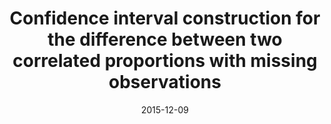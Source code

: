 ---
title: "Confidence interval construction for the difference between two correlated proportions with missing observations"
collection: publications
permalink: /publication/2016TangandLi
date: 2015-12-09
venue: 'Journal of Biopharmaceutical Statistics'
excerpt: 'Niansheng Tang, Hui-Qiong Li, Man-Lai Tang and <b>Jie Li</b><sup>*</sup> (2015). Confidence interval construction for the difference between two correlated proportions with missing observations. <i>Journal of Biopharmaceutical Statistics </i>,26:2, 323-338. DOI:10.1080/10543406.2014.1000544.[[Software]](https://doi.org/10.1080/10543406.2014.1000544)'
paperurl: '/files/2016TangandLi.pdf'
link: 'https://doi.org/10.1080/10543406.2014.1000544'
---